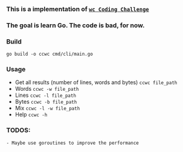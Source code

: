 ### This is a implementation of [`wc Coding Challenge`](https://codingchallenges.fyi/challenges/challenge-wc)

### The goal is learn Go. The code is bad, for now.

### Build
`go build -o ccwc cmd/cli/main.go`

### Usage
  - Get all results (number of lines, words and bytes)
    `ccwc file_path`
  - Words
    `ccwc -w file_path`
  - Lines
    `ccwc -l file_path`
  - Bytes
    `ccwc -b file_path`
  - Mix
    `ccwc -l -w file_path`
  - Help
    `ccwc -h`

### TODOS:
    - Maybe use goroutines to improve the performance
